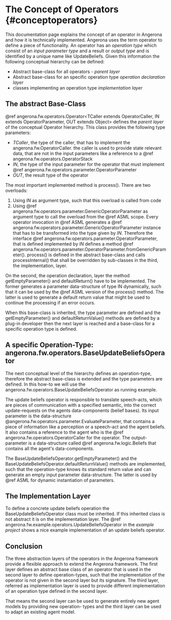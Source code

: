 The Concept of Operators	{#conceptoperators}
========================

This documentation page explains the concept of an operator in Angerona and how it is technically implemented.
Angerona uses the term operator to define a piece of functionality. An
operator has an *operation type* which consist of an *input parameter type* and a 
result or *output type* and is identified by a unique name like UpdateBeliefs. 
Given this information the following conceptual hierarchy can be defined:
 
- Abstract base-class for all operators - *parent layer*
- Abstract base-class for an specific operation type *operation declaration layer*
- classes implementing an operation type *implementation layer*
 
The abstract Base-Class
-----------------------

@ref angerona.fw.operators.Operator<TCaller extends OperatorCaller, IN extends OperatorParameter, OUT extends Object> 
defines the *parent layer* of the conceptual 
Operator hierarchy. This class provides the following type parameters:

- *TCaller*, the type of the caller, that has to implement the angerona.fw.OperatorCaller.
  the caller is used to provide state relevant data, that are not in the input parameters
  like a reference to a @ref angerona.fw.operators.OperatorStack
- *IN*, the type of the input parameter for the operator that must implement @ref angerona.fw.operators.parameter.OperatorParameter
- *OUT*, the result type of the operator

The most important implemented method is process(). There are two overloads:
1. Using *IN* as argument type, such that this overload is called from code
2. Using @ref angerona.fw.operators.parameter.GenericOperatorParameter as argument type to call the overload from the @ref ASML scope. 
   Every operator invocation in @ref ASML generates a @ref angerona.fw.operators.parameter.GenericOperatorParameter instance
   that has to be transformed into the type given by *IN*. Therefore the interface @ref angerona.fw.operators.parameter.OperatorParameter,
   that is defined implemented by *IN* defines a method @ref angerona.fw.operators.parameter.OperatorParameter.fromGenericParameter().
process() is defined in the abstract base-class and calls processInternal() that shall be overridden
by sub-classes in the third, the implementation, layer.

On the second, the operation declaration, layer the method getEmptyParameter() and defaultReturn() have
to be implemented. The former generates a parameter data-structure of type IN dynamically, such that it
can be used by the @ref ASML version of the process() method. The latter is used to generate a default
return value that might be used to continue the processing if an error occurs.

When this base-class is inherited, the type parameter are defined and the getEmptyParameter() and 
defaultReturnValue() methods are defined by a plug-in developer then the next layer is reached and a 
base-class for a specific operation type is defined.

A specific Operation-Type: angerona.fw.operators.BaseUpdateBeliefsOperator 
--------------------------------------------------------------------------

The next conceptual level of the hierarchy defines an operation-type, therefore the abstract
base-class is extended and the type parameters are defined. In this how-to we will use the
angerona.fw.operators.BaseUpdateBeliefsOperator as running example.

The update beliefs operator is responsible to translate speech-acts, which are pieces of communication
with a specified semantic, into the correct update-requests on the agents data-components (belief bases). 
Its input parameter is the data-structure @angerona.fw.operators.parameter.EvaluateParameter, that contains
a piece of information like a perception or a speech-act and the agent beliefs. It also contains a reference to the agent who
is the @ref angerona.fw.operators.OperatorCaller for the operator. The output-parameter is a data-structure called 
@ref angerona.fw.logic.Beliefs that contains all the agent's data-components.

The BaseUpdateBeliefsOperator.getEmptyParameter() and the BaseUpdateBeliefsOperator.defaultReturnValue() methods
are implemented, such that the operation-type knows its standard return value and can generate an empty input parameter
data-structure. The latter is used by @ref ASML for dynamic instantiation of parameters.

The Implementation Layer
------------------------


To define a concrete update beliefs operation the BaseUpdateBeliefsOperator class must be inherited. If this
inherited class is not abstract it is on the implementation layer. The @ref angerona.fw.example.operators.UpdateBeliefsOperator 
in the *example project* shows a nice example implementation of an update beliefs operator.


Conclusion
----------

The three abstraction layers of the operators in the Angerona framework provide a flexible approach
to extend the Angerona framework. The first layer defines an abstract base class of an operator that
is used in the second layer to define operation-types, such that the implementation of the operator is
not given in the second layer but its signature. The third layer, referred as implementation layer is
used to provide different implementation of an operation type defined in the second layer.

That means the second layer can be used to generate entirely new agent models by providing new operation-
types and the third layer can be used to adapt an existing agent model.